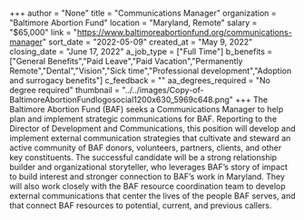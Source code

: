 +++
author = "None"
title = "Communications Manager"
organization = "Baltimore Abortion Fund"
location = "Maryland, Remote"
salary = "$65,000"
link = "https://www.baltimoreabortionfund.org/communications-manager"
sort_date = "2022-05-09"
created_at = "May 9, 2022"
closing_date = "June 17, 2022"
a_job_type = ["Full Time"]
b_benefits = ["General Benefits","Paid Leave","Paid Vacation","Permanently Remote","Dental","Vision","Sick time","Professional development","Adoption and surrogacy benefits"]
c_feedback = ""
aa_degrees_required = "No degree required"
thumbnail = "../../images/Copy-of-BaltimoreAbortionFundlogosocial1200x630_5969c648.png"
+++
The Baltimore Abortion Fund (BAF) seeks a Communications Manager to help plan and implement strategic communications for BAF. Reporting to the Director of Development and Communications, this position will develop and implement external communication strategies that cultivate and steward an active community of BAF donors, volunteers, partners, clients, and other key constituents. The successful candidate will be a strong relationship builder and organizational storyteller, who leverages BAF’s story of impact to build interest and stronger connection to BAF’s work in Maryland. They will also work closely with the BAF resource coordination team to develop external communications that center the lives of the people BAF serves, and that connect BAF resources to potential, current, and previous callers.